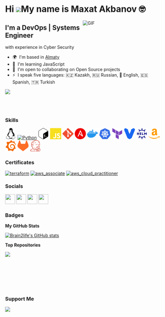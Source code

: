 Hi ![](https://user-images.githubusercontent.com/18350557/176309783-0785949b-9127-417c-8b55-ab5a4333674e.gif)My name is Maxat Akbanov 🤓
=====================================================================================================================================

<img align="right" alt="GIF" src="https://media1.tenor.com/images/505ddb5e0b0e8c3e96b66e1469ef47c1/tenor.gif?itemid=4903969" width="50%" height="auto"/>

I'm a DevOps | Systems Engineer
---------------------

with experience in Cyber Security

* 🌍  I'm based in [Almaty](https://en.wikipedia.org/wiki/Almaty)
* 🧠  I'm learning JavaScript
* 🤝  I'm open to collaborating on Open Source projects
* ⚡  I speak five languages: 🇰🇿 Kazakh, 🇷🇺 Russian, 🏴󠁧󠁢󠁥󠁮󠁧󠁿 English, 🇪🇸 Spanish, 🇹🇷 Turkish

<a href="https://www.github.com/Brain2life" target="_blank" rel="noreferrer"><img
src="https://img.shields.io/github/followers/Brain2life?logo=github&style=for-the-badge&color=0891b2&labelColor=1c1917" /></a>


<br>
<br>

### Skills

<p align="left">
<a href="https://www.kernel.org/" target="_blank" rel="noreferrer"><img src="https://raw.githubusercontent.com/Brain2life/skills-icons/master/linux.svg" width="36" height="36" alt="Linux" /></a>
<a href="https://www.python.org/" target="_blank" rel="noreferrer"><img src="https://raw.githubusercontent.com/danielcranney/readme-generator/main/public/icons/skills/python-colored.svg" width="36" height="36" alt="Python" /></a>
<a href="https://www.gnu.org/software/bash/" target="_blank" rel="noreferrer"><img src="https://raw.githubusercontent.com/Brain2life/skills-icons/master/gnubash.svg" width="36" height="36" alt="bash" /></a>
<a href="https://developer.mozilla.org/en-US/docs/Web/JavaScript" target="_blank" rel="noreferrer"><img src="https://raw.githubusercontent.com/Brain2life/skills-icons/master/js.svg" width="36" height="36" alt="javascript" /></a>
<a href="https://git-scm.com/" target="_blank" rel="noreferrer"><img src="https://raw.githubusercontent.com/Brain2life/skills-icons/master/git.svg" width="36" height="36" alt="git" /></a>
<a href="https://www.ansible.com/" target="_blank" rel="noreferrer"><img src="https://raw.githubusercontent.com/Brain2life/skills-icons/master/ansible.svg" width="36" height="36" alt="ansible" /></a>
<a href="https://www.docker.com/" target="_blank" rel="noreferrer"><img src="https://raw.githubusercontent.com/Brain2life/skills-icons/master/docker.svg" width="36" height="36" alt="docker" /></a>
<a href="https://kubernetes.io/" target="_blank" rel="noreferrer"><img src="https://raw.githubusercontent.com/Brain2life/skills-icons/master/kubernetes.svg" width="36" height="36" alt="kubernetes" /></a>
<a href="https://www.terraform.io/" target="_blank" rel="noreferrer"><img src="https://raw.githubusercontent.com/Brain2life/skills-icons/master/terraform.svg" width="36" height="36" alt="terraform" /></a>
<a href="https://www.vagrantup.com/" target="_blank" rel="noreferrer"><img src="https://raw.githubusercontent.com/Brain2life/skills-icons/master/vagrant.svg" width="36" height="36" alt="vagrant" /></a>
<a href="https://helm.sh/" target="_blank" rel="noreferrer"><img src="https://raw.githubusercontent.com/Brain2life/skills-icons/master/helm.svg" width="36" height="36" alt="helm" /></a>
<a href="https://aws.amazon.com/" target="_blank" rel="noreferrer"><img src="https://raw.githubusercontent.com/Brain2life/skills-icons/master/aws.svg" width="36" height="36" alt="aws" /></a>
<a href="https://grafana.com/" target="_blank" rel="noreferrer"><img src="https://raw.githubusercontent.com/Brain2life/skills-icons/master/grafana.svg" width="36" height="36" alt="grafana" /></a>
<a href="https://about.gitlab.com/" target="_blank" rel="noreferrer"><img src="https://raw.githubusercontent.com/Brain2life/skills-icons/master/gitlab.svg" width="36" height="36" alt="gitlab" /></a>
<a href="https://www.jenkins.io/" target="_blank" rel="noreferrer"><img src="https://raw.githubusercontent.com/Brain2life/skills-icons/master/jenkins.svg" width="36" height="36" alt="jenkins" /></a>
</p>

### Certificates

<p><a href="https://www.credly.com/badges/d1df8d8e-97e7-43ea-a645-ea2dff0cb415" target="_blank" rel="noreferrer"><img src="https://i.imgur.com/sjBJEmG.png" width="93" height="auto" alt="terraform" /></a>
<a href="https://www.credly.com/badges/bda53fe6-b31f-482b-a979-d02b25426103" target="_blank" rel="noreferrer"><img src="https://i.imgur.com/7PGUAaK.png" width="100" height="auto" alt="aws_associate" /></a>
<a href="https://www.credly.com/badges/33918ed0-8cf1-46ec-a5f7-e44fb16b9c82" target="_blank" rel="noreferrer"><img src="https://i.imgur.com/sTJhetI.png" width="105" height="auto" alt="aws_cloud_practitioner" /></a>
</p>


### Socials

<p align="left"> <a href="https://www.github.com/Brain2life" target="_blank" rel="noreferrer"><img src="https://raw.githubusercontent.com/danielcranney/readme-generator/main/public/icons/socials/github.svg" width="32" height="32" /></a> <a href="https://brain2life.hashnode.dev" target="_blank" rel="noreferrer"><img src="https://raw.githubusercontent.com/danielcranney/readme-generator/main/public/icons/socials/hashnode.svg" width="32" height="32" /></a> <a href="https://www.linkedin.com/in/maxat-a-970770151" target="_blank" rel="noreferrer"><img src="https://raw.githubusercontent.com/danielcranney/readme-generator/main/public/icons/socials/linkedin.svg" width="32" height="32" /></a> <a href="https://www.twitter.com/maxat_akbanov" target="_blank" rel="noreferrer"><img src="https://raw.githubusercontent.com/danielcranney/readme-generator/main/public/icons/socials/twitter.svg" width="32" height="32" /></a></p>

### Badges

<b>My GitHub Stats</b>

<a href="http://www.github.com/Brain2life"><img src="https://github-readme-stats.vercel.app/api?username=Brain2life&show_icons=true&hide=&count_private=true&title_color=0891b2&text_color=ffffff&icon_color=0891b2&bg_color=1c1917&hide_border=true&show_icons=true" alt="Brain2life's GitHub stats" /></a>

<b>Top Repositories</b>

<div width="100%" align="center"><a href="https://github.com/Brain2life/portfolio" align="left"><img align="left" width="45%" src="https://github-readme-stats.vercel.app/api/pin/?username=Brain2life&repo=portfolio&title_color=0891b2&text_color=ffffff&icon_color=0891b2&bg_color=1c1917&hide_border=true&locale=en" /></a></div><br /><br /><br /><br /><br /><br /><br />

### Support Me

<a href="https://www.buymeacoffee.com/brain2life"><img src="https://cdn.buymeacoffee.com/buttons/v2/default-yellow.png" width="200" /></a>